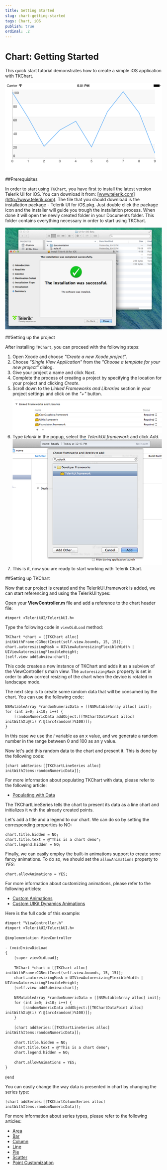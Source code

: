 ```yaml
---
title: Getting Started
slug: chart-getting-started
tags: Chart, iOS
publish: true
ordinal: .2
---
```


# Chart: Getting Started

This quick start tutorial demonstrates how to create a simple iOS application with TKChart. 

<img src="../images/chart-overview002.png"/>

##Prerequisites

In order to start using <code>TKChart</code>, you have first to install the latest version Telerik UI for iOS. You can download it from: [www.telerik.com](http://www.telerik.com). The file that you should download is the installation package - Telerik UI for iOS.pkg. Just double click the package icon and the installer will guide you trough the installation process. When done it will open the newly created folder in your Documents folder. This folder contains everything necessary in order to start using TKChart.

<img src="../images/chart-overview003.png"/>

##Setting up the project

After installing <code>TKChart</code>, you can proceed with the following steps:

<ol>
    <li>Open Xcode and choose <i>"Create a new Xcode project"</i>.</li>
    <li>Choose <i>"Single View Application"</i> from the <i>"Choose a template for your new project"</i> dialog.</li>
    <li>Give your project a name and click <i>Next</i>.</li>
    <li>Complete the process of creating a project by specifying the location for your project and clicking <i>Create</i>.</li>
    <li>Scroll down to the <i>Linked Frameworks and Libraries</i> section in your project settings and click on the <i>"+"</i> button. <br/>
    <img src="../images/chart-overview004.png"/></li>
    <li>Type <i>telerik</i> in the popup, select the <i>TelerikUI.framework</i> and click <i>Add</i>. <br/>
    <img src="../images/chart-overview005.png"/></li>
    <li>This is it, now you are ready to start working with Telerik Chart.</li>
</ol>

##Setting up TKChart

Now that our project is created and the TelerikUI.framework is added, we can start referencing and using the TelerikUI types:

Open your **ViewController.m** file and add a reference to the chart header file:

    #import <TelerikUI/TelerikUI.h>


Type the following code in <code>viewDidLoad</code> method:

	TKChart *chart = [[TKChart alloc] initWithFrame:CGRectInset(self.view.bounds, 15, 15)];
    chart.autoresizingMask = UIViewAutoresizingFlexibleWidth | UIViewAutoresizingFlexibleHeight;
    [self.view addSubview:chart];

This code creates a new instance of TKChart and adds it as a subview of the ViewController's main view. The <code>autoresizingMask</code> property is set in order to allow correct resizing of the chart when the device is rotated in landscape mode. 

The next step is to create some random data that will be consumed by the chart. You can use the following code:

    NSMutableArray *randomNumericData = [[NSMutableArray alloc] init];
    for (int i=0; i<10; i++) {
        [randomNumericData addObject:[[TKChartDataPoint alloc] initWithX:@(i) Y:@(arc4random()%100)]];
    }

In this case we use the *i* variable as an x value, and we generate a random number in the range between 0 and 100 as an y value.

Now let's add this random data to the chart and present it. This is done by the following code:

    [chart addSeries:[[TKChartLineSeries alloc] initWithItems:randomNumericData]];

For more information about populating TKChart with data, please refer to the following article:

- [Populating with Data](populating-with-data)

The TKChartLineSeries tells the chart to present its data as a line chart and initializes it with the already created points. 

Let's add a title and a legend to our chart. We can do so by setting the corresponding properties to NO:

    chart.title.hidden = NO;
    chart.title.text = @"This is a chart demo";
    chart.legend.hidden = NO;

Finally, we can easily employ the built-in animations support to create some fancy animations. To do so, we should set the <code>allowAnimations</code> property to *YES*:

    chart.allowAnimations = YES;

For more information about customizing animations, please refer to the following articles:

- [Custom Animations](animations/custom)
- [Custom UIKit Dynamics Animations](animations/custom-uikit-dynamics)

Here is the full code of this example:

	#import "ViewController.h"
	#import <TelerikUI/TelerikUI.h>

	@implementation ViewController

    - (void)viewDidLoad
    {
        [super viewDidLoad];
    
        TKChart *chart = [[TKChart alloc] initWithFrame:CGRectInset(self.view.bounds, 15, 15)];
        chart.autoresizingMask = UIViewAutoresizingFlexibleWidth | UIViewAutoresizingFlexibleHeight;
        [self.view addSubview:chart];
    
        NSMutableArray *randomNumericData = [[NSMutableArray alloc] init];
        for (int i=0; i<10; i++) {
            [randomNumericData addObject:[[TKChartDataPoint alloc] initWithX:@(i) Y:@(arc4random()%100)]];
        }
    
        [chart addSeries:[[TKChartLineSeries alloc] initWithItems:randomNumericData]];
    
        chart.title.hidden = NO;
        chart.title.text = @"This is a chart demo";
        chart.legend.hidden = NO;
    
        chart.allowAnimations = YES;
    }

	@end
	
You can easily change the way data is presented in chart by changing the series type:

	[chart addSeries:[[TKChartColumnSeries alloc] initWithItems:randomNumericData]];

	
For more information about series types, please refer to the following articles:

- [Area](series/area)
- [Bar](series/bar)
- [Column](series/column)
- [Line](series/line)
- [Pie](series/pie)
- [Scatter](series/scatter)
- [Point Customization](series/point-customization)